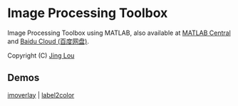 # Image Processing Toolbox

Image Processing Toolbox using MATLAB, also available at [MATLAB Central](https://www.mathworks.com/matlabcentral/profile/authors/7426424-jing-lou "MATLAB Central") and [Baidu Cloud (百度网盘)](http://pan.baidu.com/s/1gf8zeld#list/path=%2Fdownloads%2Fimage-processing-toolbox).
 
Copyright (C) [Jing Lou](http://www.loujing.com)

## Demos

[imoverlay](https://github.com/jinglou/downloads/tree/master/image-processing-toolbox/demos/imoverlay) | [label2color](https://github.com/jinglou/downloads/tree/master/image-processing-toolbox/demos/label2color)
